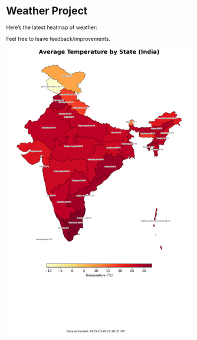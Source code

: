 # Weather Project

Here’s the latest heatmap of weather:

Feel free to leave feedback/improvements.

![India Heatmap](docs/assets/india_heatmap.png?v=0318C9)
